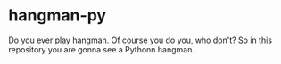 # hangman-py
Do you ever play hangman. Of course you do you, who don't? So in this repository you are gonna see a Pythonn hangman. 
